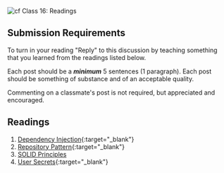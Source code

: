 ![cf](http://i.imgur.com/7v5ASc8.png) Class 16: Readings

## Submission Requirements
To turn in your reading "Reply" to this discussion by teaching something that you learned from the 
readings listed below.

Each post should be a ***minimum*** 5 sentences (1 paragraph). Each post should be something of substance and 
of an acceptable quality. 

Commenting on a classmate's post is not required, but appreciated and encouraged.


## Readings
1. [Dependency Injection](https://docs.microsoft.com/en-us/aspnet/core/fundamentals/dependency-injection){:target="_blank"} 
2. [Repository Pattern](https://docs.microsoft.com/en-us/aspnet/core/fundamentals/repository-pattern?view=aspnetcore-2.1){:target="_blank"} 
3. [SOLID Principles](https://www.telerik.com/blogs/30-days-of-tdd-day-five-make-your-code-solid)
3. [User Secrets](../Resources/UserSecrets.md){:target="_blank"} 